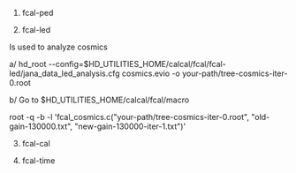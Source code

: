 1. fcal-ped

2. fcal-led

Is used to analyze cosmics

a/ hd_root --config=$HD_UTILITIES_HOME/calcal/fcal/fcal-led/jana_data_led_analysis.cfg cosmics.evio -o your-path/tree-cosmics-iter-0.root

b/ Go to $HD_UTILITIES_HOME/calcal/fcal/macro

root -q -b -l 'fcal_cosmics.c("your-path/tree-cosmics-iter-0.root", "old-gain-130000.txt", "new-gain-130000-iter-1.txt")'

3. fcal-cal

4. fcal-time
